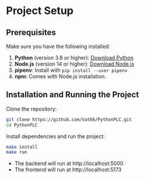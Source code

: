 # Project Setup

## Prerequisites

Make sure you have the following installed:

1. **Python** (version 3.8 or higher): [Download Python](https://www.python.org/downloads/)
2. **Node.js** (version 14 or higher): [Download Node.js](https://nodejs.org/)
3. **pipenv**: Install with `pip install --user pipenv`
4. **npm**: Comes with Node.js installation.

## Installation and Running the Project

Clone the repository:

```bash
git clone https://github.com/Vat66/PythonPLC.git
cd PythonPLC
```

Install dependencies and run the project:

```bash
make install
make run
```

- The backend will run at http://localhost:5000
- The frontend will run at http://localhost:5173
